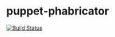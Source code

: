 # puppet-phabricator

[![Build Status](https://travis-ci.org/joshuaspence/puppet-phabricator.png?branch=master)](https://travis-ci.org/joshuaspence/puppet-phabricator)
